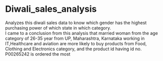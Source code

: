 # Diwali_sales_analysis
Analyzes this diwali sales data to know which gender has the highest purchasing power of which state in which category.  
I came to a conclusion from this analysis that married woman from the age category of 26-35 year from UP, Maharashtra, Karnataka working in IT,Healthcare and aviation are more likely to buy products from Food, Clothing and Electronics category, and the product id having id no. P00265242 is ordered the most
